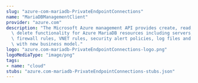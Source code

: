 ```yaml
---
slug: "azure-com-mariadb-PrivateEndpointConnections"
name: "MariaDBManagementClient"
provider: "azure.com"
description: "The Microsoft Azure management API provides create, read, update, and\
  \ delete functionality for Azure MariaDB resources including servers, databases,\
  \ firewall rules, VNET rules, security alert policies, log files and configurations\
  \ with new business model."
logo: "azure.com-mariadb-PrivateEndpointConnections-logo.png"
logoMediaType: "image/png"
tags:
- name: "cloud"
stubs: "azure.com-mariadb-PrivateEndpointConnections-stubs.json"
---
```

